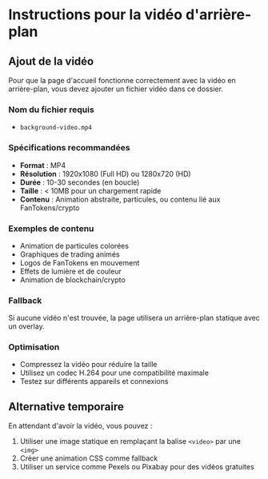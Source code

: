 # Instructions pour la vidéo d'arrière-plan

## Ajout de la vidéo

Pour que la page d'accueil fonctionne correctement avec la vidéo en arrière-plan, vous devez ajouter un fichier vidéo dans ce dossier.

### Nom du fichier requis
- `background-video.mp4`

### Spécifications recommandées
- **Format** : MP4
- **Résolution** : 1920x1080 (Full HD) ou 1280x720 (HD)
- **Durée** : 10-30 secondes (en boucle)
- **Taille** : < 10MB pour un chargement rapide
- **Contenu** : Animation abstraite, particules, ou contenu lié aux FanTokens/crypto

### Exemples de contenu
- Animation de particules colorées
- Graphiques de trading animés
- Logos de FanTokens en mouvement
- Effets de lumière et de couleur
- Animation de blockchain/crypto

### Fallback
Si aucune vidéo n'est trouvée, la page utilisera un arrière-plan statique avec un overlay.

### Optimisation
- Compressez la vidéo pour réduire la taille
- Utilisez un codec H.264 pour une compatibilité maximale
- Testez sur différents appareils et connexions

## Alternative temporaire
En attendant d'avoir la vidéo, vous pouvez :
1. Utiliser une image statique en remplaçant la balise `<video>` par une `<img>`
2. Créer une animation CSS comme fallback
3. Utiliser un service comme Pexels ou Pixabay pour des vidéos gratuites 